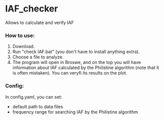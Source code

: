 # IAF_checker
Allows to calculate and verify IAF

### How to use:
1) Download.
2) Run "check IAF.bat" (you don't have to install anything extra).
3) Choose a file to analyze.
4) The program will open in Broswe, and on the top you will have information about IAF calculated by the Philistine algorithm (note that it is often mistaken). You can veryfi its results on the plot.

### Config:
In config.yaml, you can set:
* default path to data files
* frequency range for searching IAF by the Philistine algorithm
